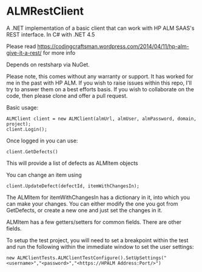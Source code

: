 # ALMRestClient
A .NET implementation of a basic client that can work with HP ALM SAAS's REST interface. In C# with .NET 4.5

Please read https://codingcraftsman.wordpress.com/2014/04/11/hp-alm-give-it-a-rest/ for more info

Depends on restsharp via NuGet.

Please note, this comes without any warranty or support. It has worked for me in the past with HP ALM. If you wish to raise issues within this repo, I'll try to answer them on a best efforts basis. If you wish to collaborate on the code, then please clone and offer a pull request.

Basic usage:

    ALMClient client = new ALMClient(almUrl, almUser, almPassword, domain, project);
    client.Login();
    
Once logged in you can use:

    client.GetDefects()
    
This will provide a list of defects as ALMItem objects

You can change an item using

    client.UpdateDefect(defectId, itemWithChangesIn);
    
The ALMItem for itemWithChangesIn has a dictionary in it, into which you can make your changes. You can either modify the one you got from GetDefects, or create a new one and just set the changes in it.

ALMItem has a few getters/setters for common fields. There are other fields.

To setup the test project, you will need to set a breakpoint within the test and run the following within the immediate window to set the user settings:

    new ALMClientTests.ALMClientTestConfigure().SetUpSettings("<username>","<password>","<https://HPALM Address:Port/>")
    
